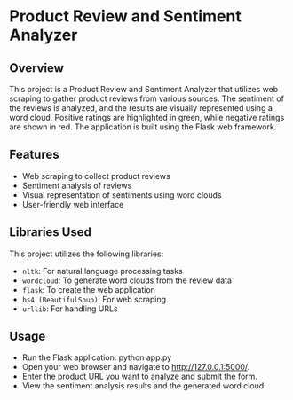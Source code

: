 # Product Review and Sentiment Analyzer

## Overview

This project is a Product Review and Sentiment Analyzer that utilizes web scraping to gather product reviews from various sources. The sentiment of the reviews is analyzed, and the results are visually represented using a word cloud. Positive ratings are highlighted in green, while negative ratings are shown in red. The application is built using the Flask web framework.

## Features

- Web scraping to collect product reviews
- Sentiment analysis of reviews
- Visual representation of sentiments using word clouds
- User-friendly web interface

## Libraries Used

This project utilizes the following libraries:

- `nltk`: For natural language processing tasks
- `wordcloud`: To generate word clouds from the review data
- `flask`: To create the web application
- `bs4 (BeautifulSoup)`: For web scraping
- `urllib`: For handling URLs

## Usage
- Run the Flask application:
   python app.py
- Open your web browser and navigate to http://127.0.0.1:5000/.
- Enter the product URL you want to analyze and submit the form.
- View the sentiment analysis results and the generated word cloud.
